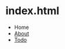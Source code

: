 index.html
==========
<!doctype html>
<html>
<head>
<title>realchaseadams.github.io</title>
</head>
<body>
<nav>
<ul>
<li>Home<a href="/"</a></li>
<li>About<a href="/"</a></li>
<li>Todo<a href="/"</li>
</ul>
</nav>
</body>
</html>
